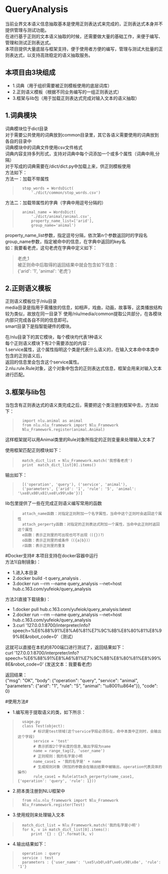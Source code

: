 # QueryAnalysis #

当前业界文本语义信息抽取基本是使用正则表达式来完成的，正则表达式本身并不提供管理与测试功能。  
在进行基于正则的文本语义抽取的时候，还需要做大量的基础工作，来便于编写、管理和测试正则表达式。  
本项目提供大量底层与框架支持，便于使用者方便的编写，管理与测试大批量的正则表达式，以支持高效稳定的语义抽取服务。  

## 本项目由3块组成 ##
* 1.词典（用于组织需要被正则模板使用的底层词库）  
* 2.正则语义模板（根据不同业务编写的一组正则表达式）  
* 3.框架与lib包（用于加载正则表达式完成对输入文本的语义抽取）  

## 1.词典模块 ##
词典模块位于dict目录  
对于需要公共使用的词典放到common目录里，其它各语义需要使用的词典放到各自的目录中  
词典模块中的词典文件使用csv文件格式  
词典内容支持多列形式，支持对词典中每个词添加一个或多个属性（词典中用,分隔）  
对于写成的词典需要在/dict/dict.py中加载上来，供正则模板使用  
方法如下：  
方法一：加载不带属性  
>		stop_words = WordsDict(  
>		    './dict/common/stop_words.csv')  

方法二：加载带属性的字典（字典中用逗号分隔的）  
>		animal_name = WordsDict(  
>		    './dict/animal/animal.csv',  
>		    property_name_list=['arid'],  
>		    group_name='animal')  

property_name_list参数，指定逗号分隔，依次第n个参数返回时的字段名  
group_name参数，指定被命中的信息，在字典中返回的key名  
如：我要看老虎，这句老虎在字典中定义如下：  
>老虎,1  
>被正则命中后取得的返回结果中就会包含如下信息：  
>{'arid': '1', 'animal': '老虎'}  

## 2.正则语义模板 ##
正则语义模板位于/nlu目录  
media目录是指用于需播放的信息，如相声，戏曲，动画，故事等，这类播放结构较为类似，故放在同一目录下
使用/nlu/media/common提取公共部分，在各模块内部只完成各自不同的信息即可。  
smart目录下是指智能硬件的模块。  

在/nlu目录下的其它模块，每个模块均代表1种语义  
每个正则语义模块下有2个需要添加的内容：  
1.service属性，这个属性指明这个类是代表什么语义的，在输入文本命中本类中包含的正则语义后，  
返回的信息里会包含这个service属性。  
2.nlu.rule.Rule对象，这个对象中包含的正则表达式信息，框架会用来对输入文本进行匹配。  

## 3.框架与lib包 ##
当包含有正则表达式的语义类完成之后，需要把这个类注册到框架中去，方法如下：  
>		import nlu.animal as animal  
>		from nlu.nlu_framework import Nlu_Framework  
>		Nlu_Framework.register(animal.Animal)  
这样框架就可以用Animal类里的Rule对象所指定的正则变量来处理输入文本了  

使用框架匹配正则模块如下：  
>		match_dict_list = Nlu_Framework.match('我想看老虎')  
>		print  match_dict_list[0].items()  

输出如下：  
>		[('operation', 'query'), ('service', 'animal'),  
>		('parameters', {'arid': '1', 'rule': '5', 'animal': '\xe8\x80\x81\xe8\x99\x8e'})]  

lib包里提供了一些在完成正则语义编写常用的函数
>		attach_name函数：对指定正则附加一个名字属性，当命中这个正则时会返回这个属性  
>		attach_perperty函数：对指定的正则表达式附加一个属性，当命中此正则时返回这个属性  
>		e函数：表示正则里的可出现也可不出现（({})?）  
>		o函数：表示正则里的或条件（({a|b})）  
>		r函数：表示正则里的重复  

#Docker支持#
本项目支持在docker容器中运行  
方法1(自制镜象)：  
* 1.进入本目录  
* 2.docker build -t query_analysis .  
* 3.docker run --rm --name query_analysis --net=host hub.c.163.com/yufeiok/query_analysis  

方法2(直接下载镜象)：  
* 1.docker pull hub.c.163.com/yufeiok/query_analysis:latest  
* 2.docker run --rm --name query_analysis --net=host hub.c.163.com/yufeiok/query_analysis  
* 3.curl '127.0.0.1:8700/interpreter/info?speech=%E6%88%91%E8%A6%81%E7%9C%8B%E8%80%81%E8%99%8E&robot_code=0'（测试）  

这就可以直接在本机的8700端口进行测试了，返回结果如下：  
curl '127.0.0.1:8700/interpreter/info?speech=%E6%88%91%E8%A6%81%E7%9C%8B%E8%80%81%E8%99%8E&robot_code=0' (发送文本：我要看老虎)  

返回结果：  
{"msg": "OK", "body": {"operation": "query", "service": "animal", "parameters": {"arid": "1", "rule": "5", "animal":   "\u8001\u864e"}}, "code": 0}  

#使用方法#
* 1.编写用于提取语义的类，如下所示：  
>		usage.py  
>		class Test(object):  
>		     # 标识是test领域(这个service字段必须存在，命中本类中正则时，会输出这个字段)  
>		     service = 'test'  
>		     # 表示抓取2个字长度的信息,输出字段为name  
>		     name = range_tag(2, 'user_name')
>		     # 正则规则：我的名字是小明
>		     name_case1 = '我的名字是' + name
>		     # 生成规则对象（附加的参数会在输出结果中被输出，operation代表具体的操作）
>		     rule_case1 = Rule(attach_perperty(name_case1, {'operation': 'query', 'rule': 1}))

* 2.把本类注册到NLU框架中  
>		from nlu.nlu_framework import Nlu_Framework  
>		Nlu_Framework.register(Test)  

* 3.使用规则来处理输入文本  
>		match_dict_list = Nlu_Framework.match('我的名字是小明')  
>		for k, v in match_dict_list[0].items():  
>			print '{} : {}'.format(k, v)  

* 4.输出结果如下：  
>		operation : query  
>		service : test  
>		parameters : {'user_name': '\xe5\xb0\x8f\xe6\x98\x8e', 'rule': '1'}  
